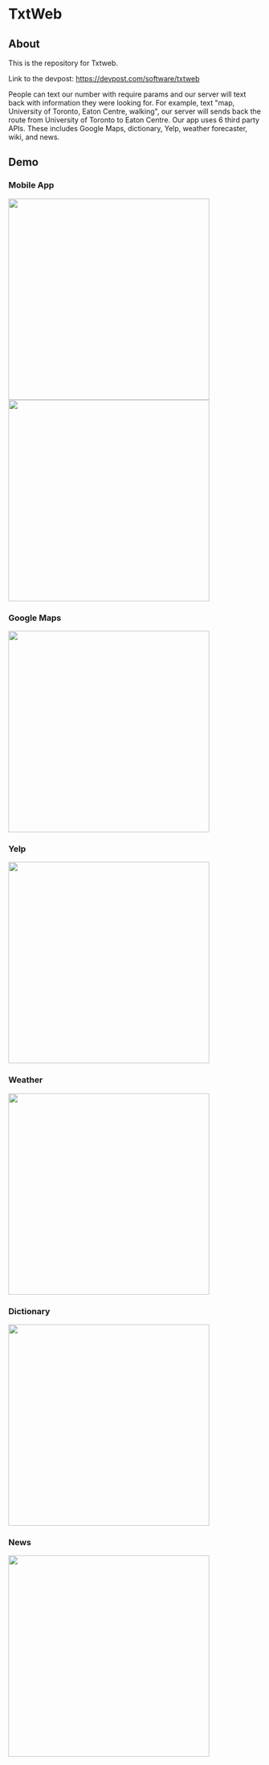 # TxtWeb

## About
This is the repository for Txtweb.

Link to the devpost: https://devpost.com/software/txtweb

People can text our number with require params and our server will text back with information they were looking for. 
For example, text "map, University of Toronto, Eaton Centre, walking", our server will sends back the route from University of Toronto to Eaton Centre. 
Our app uses 6 third party APIs. These includes Google Maps, dictionary, Yelp, weather forecaster, wiki, and news.

## Demo

### Mobile App
<img src="https://challengepost-s3-challengepost.netdna-ssl.com/photos/production/software_photos/000/829/766/datas/original.PNG" width="400"/>
<img src="https://challengepost-s3-challengepost.netdna-ssl.com/photos/production/software_photos/000/829/767/datas/original.PNG" width="400"/>

### Google Maps

<img src="https://challengepost-s3-challengepost.netdna-ssl.com/photos/production/software_photos/000/829/646/datas/original.PNG" width="400"/>

### Yelp

<img src="https://challengepost-s3-challengepost.netdna-ssl.com/photos/production/software_photos/000/829/647/datas/original.PNG" width="400"/>

### Weather

<img src="https://challengepost-s3-challengepost.netdna-ssl.com/photos/production/software_photos/000/829/648/datas/original.PNG" width="400"/>

### Dictionary

<img src="https://challengepost-s3-challengepost.netdna-ssl.com/photos/production/software_photos/000/829/649/datas/original.PNG" width="400"/>

### News

<img src="https://challengepost-s3-challengepost.netdna-ssl.com/photos/production/software_photos/000/829/650/datas/original.PNG" width="400"/>

